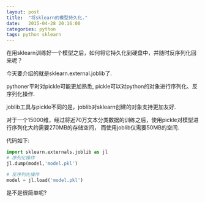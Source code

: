 ```yaml
---
layout: post
title:  "将sklearn的模型持久化."
date:   2015-04-28 20:16:00
categories: python
tags: python sklearn
---
```



在用sklearn训练好一个模型之后，如何将它持久化到硬盘中，并随时反序列化回来呢？

今天要介绍的就是sklearn.external.joblib了.

pythoner平时对pickle可能更加熟悉, pickle可以对python的对象进行序列化、反序列化操作.

joblib工具与pickle不同的是，joblib对sklearn创建的对象支持更加友好.

对于一个15000维，经过将近70万文本分类数据的训练之后，使用pickle对模型进行序列化大约需要270MB的存储空间，
而使用joblib仅需要50MB的空间.

代码如下:

```python
import sklearn.externals.joblib as jl
# 序列化操作
jl.dump(model,'model.pkl')

# 反序列化操作
model = jl.load('model.pkl')
```

是不是很简单呢?
